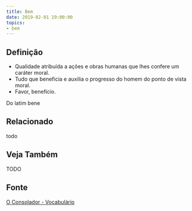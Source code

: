 ```yaml
---
title: Bem
date: 2019-02-01 19:00:00
topics:
- bem
---
```


## Definição
* Qualidade atribuída a ações e obras humanas que lhes confere um caráter moral. 
* Tudo que beneficia e auxilia o progresso do homem do ponto de vista moral. 
* Favor, benefício.

Do latim bene

## Relacionado
todo

## Veja Também
TODO

## Fonte
[O Consolador - Vocabulário](http://www.oconsolador.com.br/linkfixo/vocabulario/principal.html)


